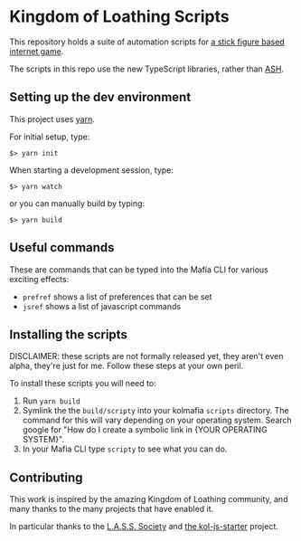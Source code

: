 # Kingdom of Loathing Scripts
This repository holds a suite of automation scripts for [a stick figure based internet game](https://kingdomofloathing.com).

The scripts in this repo use the new TypeScript libraries, rather than [ASH](https://wiki.kolmafia.us/index.php?title=Miscellaneous_ASH_Features#Additional_Script_Uses).

## Setting up the dev environment

This project uses [yarn]().

For initial setup, type:

```
$> yarn init
```

When starting a development session, type:

```
$> yarn watch
```

or you can manually build by typing:

```
$> yarn build
```

## Useful commands

These are commands that can be typed into the Mafia CLI for various exciting effects:

* `prefref` shows a list of preferences that can be set
* `jsref` shows a list of javascript commands

## Installing the scripts

DISCLAIMER: these scripts are not formally released yet, they aren't even alpha, they're just for me.  Follow these steps at your own peril.

To install these scripts you will need to:

1. Run `yarn build` 
2. Symlink the the `build/scripty` into your kolmafia `scripts` directory. The command for this will vary depending on your operating system.  Search google for "How do I create a symbolic link in {YOUR OPERATING SYSTEM}".
3. In your Mafia CLI type `scripty` to see what you can do.

## Contributing
This work is inspired by the amazing Kingdom of Loathing community, and many thanks to the many projects that have enabled it.

In particular thanks to the [L.A.S.S. Society](https://github.com/Loathing-Associates-Scripting-Society) and [the kol-js-starter](https://github.com/docrostov/kol-js-starter) project.

